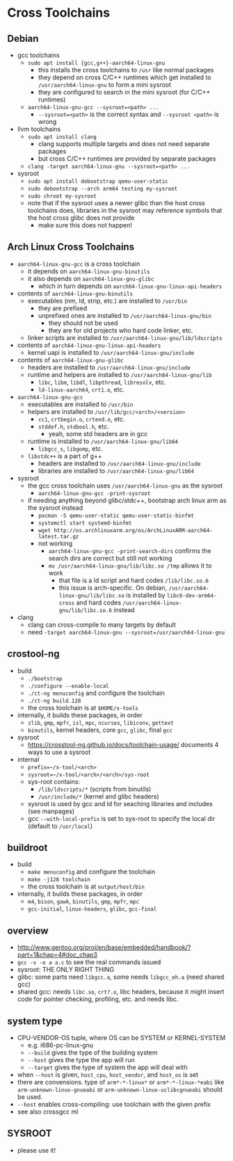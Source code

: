 Cross Toolchains
================

## Debian

- gcc toolchains
  - `sudo apt install {gcc,g++}-aarch64-linux-gnu`
    - this installs the cross toolchains to `/usr` like normal packages
    - they depend on cross C/C++ runtimes which get installed to
      `/usr/aarch64-linux-gnu` to form a mini sysroot
    - they are configured to search in the mini sysroot (for C/C++ runtimes)
  - `aarch64-linux-gnu-gcc --sysroot=<path> ...`
    - `--sysroot=<path>` is the correct syntax and `--sysroot <path>` is wrong
- llvm toolchains
  - `sudo apt install clang`
    - clang supports multiple targets and does not need separate packages
    - but cross C/C++ runtimes are provided by separate packages
  - `clang -target aarch64-linux-gnu --sysroot=<path> ...`
- sysroot
  - `sudo apt install debootstrap qemu-user-static`
  - `sudo debootstrap --arch arm64 testing my-sysroot`
  - `sudo chroot my-sysroot`
  - note that if the sysroot uses a newer glibc than the host cross toolchains
    does, libraries in the sysroot may reference symbols that the host cross
    glibc does not provide
    - make sure this does not happen!

## Arch Linux Cross Toolchains

- `aarch64-linux-gnu-gcc` is a cross toolchain
  - it depends on `aarch64-linux-gnu-binutils`
  - it also depends on `aarch64-linux-gnu-glibc`
    - which in turn depends on `aarch64-linux-gnu-linux-api-headers`
- contents of `aarch64-linux-gnu-binutils`
  - executables (nm, ld, strip, etc.) are installed to `/usr/bin`
    - they are prefixed
    - unprefixed ones are installed to `/usr/aarch64-linux-gnu/bin`
      - they should not be used
      - they are for old projects who hard code linker, etc.
  - linker scripts are installed to `/usr/aarch64-linux-gnu/lib/ldscripts`
- contents of `aarch64-linux-gnu-linux-api-headers`
  - kernel uapi is installed to `/usr/aarch64-linux-gnu/include`
- contents of `aarch64-linux-gnu-glibc`
  - headers are installed to `/usr/aarch64-linux-gnu/include`
  - runtime and helpers are installed to `/usr/aarch64-linux-gnu/lib`
    - `libc`, `libm`, `libdl`, `libpthread`, `libresolv`, etc.
    - `ld-linux-aarch64`, `crt1.o`, etc.
- `aarch64-linux-gnu-gcc`
  - executables are installed to `/usr/bin`
  - helpers are installed to `/usr/lib/gcc/<arch>/<version>`
    - `cc1`, `crtbegin.o`, `crtend.o`, etc.
    - `stddef.h`, `stdbool.h`, etc.
      - yeah, some std headers are in gcc
  - runtime is installed to `/usr/aarch64-linux-gnu/lib64`
    - `libgcc_s`, `libgomp`, etc.
  - `libstdc++` is a part of g++
    - headers are installed to `/usr/aarch64-linux-gnu/include`
    - libraries are installed to `/usr/aarch64-linux-gnu/lib64`
- sysroot
  - the gcc cross toolchain uses `/usr/aarch64-linux-gnu` as the sysroot
    - `aarch64-linux-gnu-gcc -print-sysroot`
  - if needing anything beyond glibc/stdc++, bootstrap arch linux arm as the
    sysroot instead
    - `pacman -S qemu-user-static qemu-user-static-binfmt`
    - `systemctl start systemd-binfmt`
    - `wget http://os.archlinuxarm.org/os/ArchLinuxARM-aarch64-latest.tar.gz`
    - not working
      - `aarch64-linux-gnu-gcc -print-search-dirs` confirms the search dirs
         are correct but still not working
      - `mv /usr/aarch64-linux-gnu/lib/libc.so /tmp` allows it to work
        - that file is a ld script and hard codes `/lib/libc.so.6`
        - this issue is arch-specific.  On debian,
          `/usr/aarch64-linux-gnu/lib/libc.so` is installed by
          `libc6-dev-arm64-cross` and hard codes
          `/usr/aarch64-linux-gnu/lib/libc.so.6` instead
- clang
  - clang can cross-compile to many targets by default
  - need `-target aarch64-linux-gnu --sysroot=/usr/aarch64-linux-gnu`

## crostool-ng

- build
  - `./bootstrap`
  - `./configure --enable-local`
  - `./ct-ng menuconfig` and configure the toolchain
  - `./ct-ng build.128`
  - the cross toolchain is at `$HOME/x-tools`
- internally, it builds these packages, in order
  - `zlib`, `gmp`, `mpfr`, `isl`, `mpc`, `ncurses`, `libiconv`, `gettext`
  - `binutils`, kernel headers, core `gcc`, `glibc`, final `gcc`
- sysroot
  - <https://crosstool-ng.github.io/docs/toolchain-usage/> documents 4 ways to
    use a sysroot
- internal
  - `prefix=~/x-tool/<arch>`
  - `sysroot=~/x-tool/<arch>/<arch>/sys-root`
  - sys-root contains:
    - `/lib/ldscripts/*` (scripts from binutils)
    - `/usr/include/*` (kernel and glibc headers)
  - sysroot is used by gcc and ld for seaching libraries and includes (see
    manpages)
  - gcc `--with-local-prefix` is set to sys-root to specify the local dir
    (default to `/usr/local`)

## buildroot

- build
  - `make menuconfig` and configure the toolchain
  - `make -j128 toolchain`
  - the cross toolchain is at `output/host/bin`
- internally, it builds these packages, in order
  - `m4`, `bison`, `gawk`, `binutils`, `gmp`, `mpfr`, `mpc`
  - `gcc-initial`, `linux-headers`, `glibc`, `gcc-final`

## overview

- <http://www.gentoo.org/proj/en/base/embedded/handbook/?part=1&chap=4#doc_chap3>
- `gcc -v -o a a.c` to see the real commands issued
- sysroot: THE ONLY RIGHT THING
- glibc: some parts need `libgcc.a`, some needs `libgcc_eh.a` (need shared gcc)
- shared gcc: needs `libc.so`, `crt?.o`, libc headers, because it might insert code
  for pointer checking, profiling, etc. and needs libc.

## system type

- CPU-VENDOR-OS tuple, where OS can be SYSTEM or KERNEL-SYSTEM
  - e.g. i686-pc-linux-gnu
  - `--build` gives the type of the building system
  - `--host` gives the type the app will run
  - `--target` gives the type of system the app will deal with
- when `--host` is given, `host_cpu`, `host_vendor`, and `host_os` is set
- there are convensions.  type of `arm*-*-linux*` or `arm*-*-linux-*eabi`
  like `arm-unknown-linux-gnueabi` or `arm-unknown-linux-uclibcgnueabi` should
  be used.
- `--host` enables cross-compiling: use toolchain with the given prefix
- see also crossgcc ml

## SYSROOT

- please use it!
